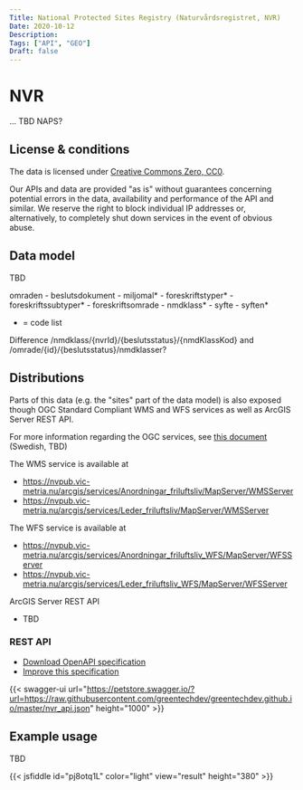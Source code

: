 ```yaml
---
Title: National Protected Sites Registry (Naturvårdsregistret, NVR)
Date: 2020-10-12
Description:
Tags: ["API", "GEO"]
Draft: false
---
```


# NVR

... TBD NAPS?

## License & conditions

The data is licensed under [Creative Commons Zero, CC0](https://creativecommons.org/publicdomain/zero/1.0/).

Our APIs and data are provided "as is" without guarantees concerning potential errors in the data, availability and performance of the API and similar.  We reserve the right to block individual IP addresses or, alternatively, to completely shut down services in the event of obvious abuse.

## Data model

TBD

omraden - beslutsdokument - miljomal* - foreskriftstyper* - foreskriftssubtyper* - foreskriftsomrade - nmdklass* - syfte - syften*

* = code list

Difference 
​/nmdklass​/{nvrId}​/{beslutsstatus}​/{nmdKlassKod} and /omrade/{id}/{beslutsstatus}/nmdklasser?

## Distributions

Parts of this data (e.g. the "sites" part of the data model) is also exposed though OGC Standard Compliant WMS and WFS services as well as ArcGIS Server REST API.

For more information regarding the OGC services, see [this document](https://gpt.vic-metria.nu/data/land/Leder_och_friluftsanordningar_beskrivning_av_oppna_data.pdf) (Swedish, TBD)

The WMS service is available at
* https://nvpub.vic-metria.nu/arcgis/services/Anordningar_friluftsliv/MapServer/WMSServer
* https://nvpub.vic-metria.nu/arcgis/services/Leder_friluftsliv/MapServer/WMSServer

The WFS service is available at
* https://nvpub.vic-metria.nu/arcgis/services/Anordningar_friluftsliv_WFS/MapServer/WFSServer
* https://nvpub.vic-metria.nu/arcgis/services/Leder_friluftsliv_WFS/MapServer/WFSServer

ArcGIS Server REST API
* TBD
  
### REST API

* [Download OpenAPI specification](https://raw.githubusercontent.com/greentechdev/greentechdev.github.io/master/nvr_api.json)
* [Improve this specification](https://github.com/greentechdev/greentechdev.github.io/edit/master/nvr_api.json)

{{< swagger-ui url="https://petstore.swagger.io/?url=https://raw.githubusercontent.com/greentechdev/greentechdev.github.io/master/nvr_api.json" height="1000" >}}

## Example usage

TBD

{{< jsfiddle id="pj8otq1L" color="light" view="result" height="380" >}}
